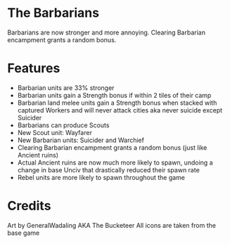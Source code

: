 # The Barbarians
Barbarians are now stronger and more annoying. Clearing Barbarian encampment grants a random bonus.

# Features
- Barbarian units are 33% stronger
- Barbarian units gain a Strength bonus if within 2 tiles of their camp
- Barbarian land melee units gain a Strength bonus when stacked with captured Workers and will never attack cities aka never suicide except Suicider
- Barbarians can produce Scouts
- New Scout unit: Wayfarer
- New Barbarian units: Suicider and Warchief
- Clearing Barbarian encampment grants a random bonus (just like Ancient ruins)
- Actual Ancient ruins are now much more likely to spawn, undoing a change in base Unciv that drastically reduced their spawn rate
- Rebel units are more likely to spawn throughout the game

# Credits
Art by GeneralWadaling AKA The Bucketeer
All icons are taken from the base game
